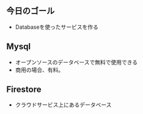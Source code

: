 ##  今日のゴール
- Databaseを使ったサービスを作る

## Mysql
- オープンソースのデータベースで無料で使用できる
- 商用の場合、有料。

## Firestore
- クラウドサービス上にあるデータベース


